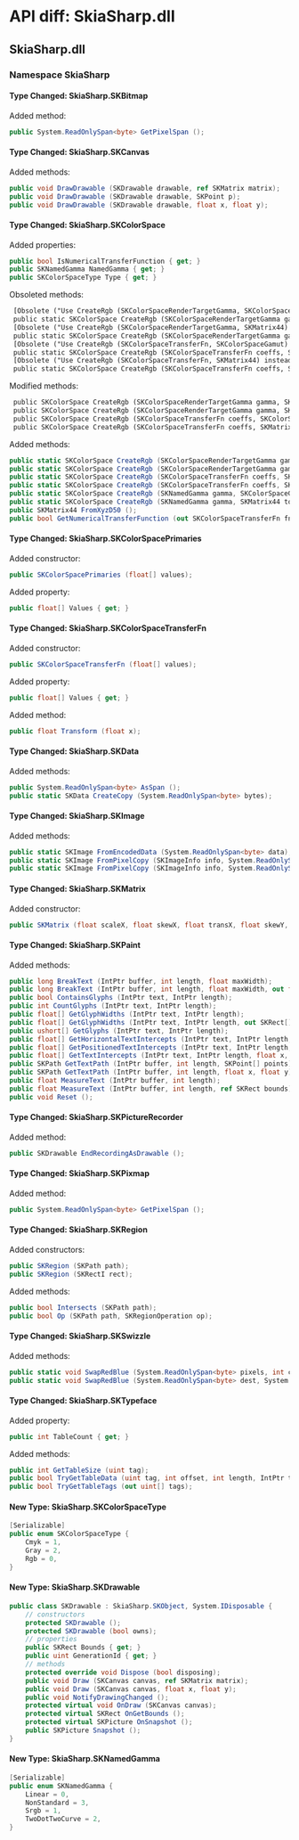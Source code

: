 # API diff: SkiaSharp.dll

## SkiaSharp.dll

### Namespace SkiaSharp

#### Type Changed: SkiaSharp.SKBitmap

Added method:

```csharp
public System.ReadOnlySpan<byte> GetPixelSpan ();
```


#### Type Changed: SkiaSharp.SKCanvas

Added methods:

```csharp
public void DrawDrawable (SKDrawable drawable, ref SKMatrix matrix);
public void DrawDrawable (SKDrawable drawable, SKPoint p);
public void DrawDrawable (SKDrawable drawable, float x, float y);
```


#### Type Changed: SkiaSharp.SKColorSpace

Added properties:

```csharp
public bool IsNumericalTransferFunction { get; }
public SKNamedGamma NamedGamma { get; }
public SKColorSpaceType Type { get; }
```

Obsoleted methods:

```diff
 [Obsolete ("Use CreateRgb (SKColorSpaceRenderTargetGamma, SKColorSpaceGamut) instead.")]
 public static SKColorSpace CreateRgb (SKColorSpaceRenderTargetGamma gamma, SKColorSpaceGamut gamut, SKColorSpaceFlags flags);
 [Obsolete ("Use CreateRgb (SKColorSpaceRenderTargetGamma, SKMatrix44) instead.")]
 public static SKColorSpace CreateRgb (SKColorSpaceRenderTargetGamma gamma, SKMatrix44 toXyzD50, SKColorSpaceFlags flags);
 [Obsolete ("Use CreateRgb (SKColorSpaceTransferFn, SKColorSpaceGamut) instead.")]
 public static SKColorSpace CreateRgb (SKColorSpaceTransferFn coeffs, SKColorSpaceGamut gamut, SKColorSpaceFlags flags);
 [Obsolete ("Use CreateRgb (SKColorSpaceTransferFn, SKMatrix44) instead.")]
 public static SKColorSpace CreateRgb (SKColorSpaceTransferFn coeffs, SKMatrix44 toXyzD50, SKColorSpaceFlags flags);
```

Modified methods:

```diff
 public SKColorSpace CreateRgb (SKColorSpaceRenderTargetGamma gamma, SKColorSpaceGamut gamut, SKColorSpaceFlags flags--- = 0---)
 public SKColorSpace CreateRgb (SKColorSpaceRenderTargetGamma gamma, SKMatrix44 toXyzD50, SKColorSpaceFlags flags--- = 0---)
 public SKColorSpace CreateRgb (SKColorSpaceTransferFn coeffs, SKColorSpaceGamut gamut, SKColorSpaceFlags flags--- = 0---)
 public SKColorSpace CreateRgb (SKColorSpaceTransferFn coeffs, SKMatrix44 toXyzD50, SKColorSpaceFlags flags--- = 0---)
```

Added methods:

```csharp
public static SKColorSpace CreateRgb (SKColorSpaceRenderTargetGamma gamma, SKColorSpaceGamut gamut);
public static SKColorSpace CreateRgb (SKColorSpaceRenderTargetGamma gamma, SKMatrix44 toXyzD50);
public static SKColorSpace CreateRgb (SKColorSpaceTransferFn coeffs, SKColorSpaceGamut gamut);
public static SKColorSpace CreateRgb (SKColorSpaceTransferFn coeffs, SKMatrix44 toXyzD50);
public static SKColorSpace CreateRgb (SKNamedGamma gamma, SKColorSpaceGamut gamut);
public static SKColorSpace CreateRgb (SKNamedGamma gamma, SKMatrix44 toXyzD50);
public SKMatrix44 FromXyzD50 ();
public bool GetNumericalTransferFunction (out SKColorSpaceTransferFn fn);
```


#### Type Changed: SkiaSharp.SKColorSpacePrimaries

Added constructor:

```csharp
public SKColorSpacePrimaries (float[] values);
```

Added property:

```csharp
public float[] Values { get; }
```


#### Type Changed: SkiaSharp.SKColorSpaceTransferFn

Added constructor:

```csharp
public SKColorSpaceTransferFn (float[] values);
```

Added property:

```csharp
public float[] Values { get; }
```

Added method:

```csharp
public float Transform (float x);
```


#### Type Changed: SkiaSharp.SKData

Added methods:

```csharp
public System.ReadOnlySpan<byte> AsSpan ();
public static SKData CreateCopy (System.ReadOnlySpan<byte> bytes);
```


#### Type Changed: SkiaSharp.SKImage

Added methods:

```csharp
public static SKImage FromEncodedData (System.ReadOnlySpan<byte> data);
public static SKImage FromPixelCopy (SKImageInfo info, System.ReadOnlySpan<byte> pixels);
public static SKImage FromPixelCopy (SKImageInfo info, System.ReadOnlySpan<byte> pixels, int rowBytes);
```


#### Type Changed: SkiaSharp.SKMatrix

Added constructor:

```csharp
public SKMatrix (float scaleX, float skewX, float transX, float skewY, float scaleY, float transY, float persp0, float persp1, float persp2);
```


#### Type Changed: SkiaSharp.SKPaint

Added methods:

```csharp
public long BreakText (IntPtr buffer, int length, float maxWidth);
public long BreakText (IntPtr buffer, int length, float maxWidth, out float measuredWidth);
public bool ContainsGlyphs (IntPtr text, IntPtr length);
public int CountGlyphs (IntPtr text, IntPtr length);
public float[] GetGlyphWidths (IntPtr text, IntPtr length);
public float[] GetGlyphWidths (IntPtr text, IntPtr length, out SKRect[] bounds);
public ushort[] GetGlyphs (IntPtr text, IntPtr length);
public float[] GetHorizontalTextIntercepts (IntPtr text, IntPtr length, float[] xpositions, float y, float upperBounds, float lowerBounds);
public float[] GetPositionedTextIntercepts (IntPtr text, IntPtr length, SKPoint[] positions, float upperBounds, float lowerBounds);
public float[] GetTextIntercepts (IntPtr text, IntPtr length, float x, float y, float upperBounds, float lowerBounds);
public SKPath GetTextPath (IntPtr buffer, int length, SKPoint[] points);
public SKPath GetTextPath (IntPtr buffer, int length, float x, float y);
public float MeasureText (IntPtr buffer, int length);
public float MeasureText (IntPtr buffer, int length, ref SKRect bounds);
public void Reset ();
```


#### Type Changed: SkiaSharp.SKPictureRecorder

Added method:

```csharp
public SKDrawable EndRecordingAsDrawable ();
```


#### Type Changed: SkiaSharp.SKPixmap

Added method:

```csharp
public System.ReadOnlySpan<byte> GetPixelSpan ();
```


#### Type Changed: SkiaSharp.SKRegion

Added constructors:

```csharp
public SKRegion (SKPath path);
public SKRegion (SKRectI rect);
```

Added methods:

```csharp
public bool Intersects (SKPath path);
public bool Op (SKPath path, SKRegionOperation op);
```


#### Type Changed: SkiaSharp.SKSwizzle

Added methods:

```csharp
public static void SwapRedBlue (System.ReadOnlySpan<byte> pixels, int count);
public static void SwapRedBlue (System.ReadOnlySpan<byte> dest, System.ReadOnlySpan<byte> src, int count);
```


#### Type Changed: SkiaSharp.SKTypeface

Added property:

```csharp
public int TableCount { get; }
```

Added methods:

```csharp
public int GetTableSize (uint tag);
public bool TryGetTableData (uint tag, int offset, int length, IntPtr tableData);
public bool TryGetTableTags (out uint[] tags);
```


#### New Type: SkiaSharp.SKColorSpaceType

```csharp
[Serializable]
public enum SKColorSpaceType {
	Cmyk = 1,
	Gray = 2,
	Rgb = 0,
}
```

#### New Type: SkiaSharp.SKDrawable

```csharp
public class SKDrawable : SkiaSharp.SKObject, System.IDisposable {
	// constructors
	protected SKDrawable ();
	protected SKDrawable (bool owns);
	// properties
	public SKRect Bounds { get; }
	public uint GenerationId { get; }
	// methods
	protected override void Dispose (bool disposing);
	public void Draw (SKCanvas canvas, ref SKMatrix matrix);
	public void Draw (SKCanvas canvas, float x, float y);
	public void NotifyDrawingChanged ();
	protected virtual void OnDraw (SKCanvas canvas);
	protected virtual SKRect OnGetBounds ();
	protected virtual SKPicture OnSnapshot ();
	public SKPicture Snapshot ();
}
```

#### New Type: SkiaSharp.SKNamedGamma

```csharp
[Serializable]
public enum SKNamedGamma {
	Linear = 0,
	NonStandard = 3,
	Srgb = 1,
	TwoDotTwoCurve = 2,
}
```


